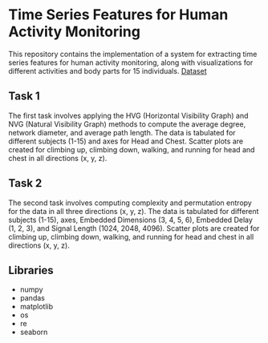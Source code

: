 # Time Series Features for Human Activity Monitoring
This repository contains the implementation of a system for extracting time series features for human activity monitoring, along with visualizations for different activities and body parts for 15 individuals. 
<a href='https://www.uni-mannheim.de/dws/research/projects/activity-recognition/#dataset_realworld'> Dataset</a>
## Task 1
The first task involves applying the HVG (Horizontal Visibility Graph) and NVG (Natural Visibility Graph) methods to compute the average degree, network diameter, and average path length. The data is tabulated for different subjects (1-15) and axes for Head and Chest. Scatter plots are created for climbing up, climbing down, walking, and running for head and chest in all directions (x, y, z).
## Task 2
The second task involves computing complexity and permutation entropy for the data in all three directions (x, y, z). The data is tabulated for different subjects (1-15), axes, Embedded Dimensions (3, 4, 5, 6), Embedded Delay (1, 2, 3), and Signal Length (1024, 2048, 4096). Scatter plots are created for climbing up, climbing down, walking, and running for head and chest in all directions (x, y, z).
## Libraries
* numpy
* pandas
* matplotlib
* os
* re
* seaborn

